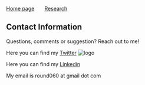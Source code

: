 [Home page](./index.md) &nbsp; &nbsp; &nbsp; [Research](./Research.md) 

## Contact Information
Questions, comments or suggestion? Reach out to me!

Here you can find my [Twitter](https://twitter.com/CR46_) ![logo](https://github.com/round060/rounds.github.io/tree/gh-pages/twitter.png "Chris' twitter page")

Here you can find my [Linkedin](https://www.linkedin.com/in/christopher-rounds-6a9b19189)

My email is round060 at gmail dot com
